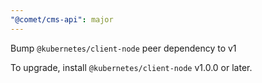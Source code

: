 ```yaml
---
"@comet/cms-api": major
---
```


Bump `@kubernetes/client-node` peer dependency to v1

To upgrade, install `@kubernetes/client-node` v1.0.0 or later.
